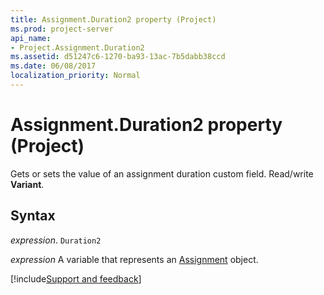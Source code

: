 ```yaml
---
title: Assignment.Duration2 property (Project)
ms.prod: project-server
api_name:
- Project.Assignment.Duration2
ms.assetid: d51247c6-1270-ba93-13ac-7b5dabb38ccd
ms.date: 06/08/2017
localization_priority: Normal
---
```



# Assignment.Duration2 property (Project)

 Gets or sets the value of an assignment duration custom field. Read/write **Variant**.


## Syntax

_expression_. `Duration2`

_expression_ A variable that represents an [Assignment](./Project.Assignment.md) object.

[!include[Support and feedback](~/includes/feedback-boilerplate.md)]